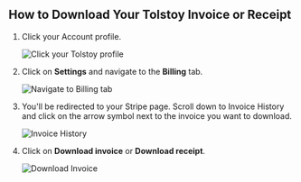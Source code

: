 ## How to Download Your Tolstoy Invoice or Receipt

1. Click your Account profile.

   ![Click your Tolstoy profile](https://downloads.intercomcdn.com/i/o/940656816/3ca7679464f4f4a81c5d1856/image.png)

2. Click on **Settings** and navigate to the **Billing** tab.
  
   ![Navigate to Billing tab](https://downloads.intercomcdn.com/i/o/940661406/a99325ce4e7ae03badfc1a70/image.png)

3. You'll be redirected to your Stripe page. Scroll down to Invoice History and click on the arrow symbol next to the invoice you want to download.
  
   ![Invoice History](https://downloads.intercomcdn.com/i/o/545674609/a7f8887849a77cedc5e96e96/image.png)
  
4. Click on **Download invoice** or **Download receipt**.
  
   ![Download Invoice](https://downloads.intercomcdn.com/i/o/545675810/00c8c8a343e7f9c4147afa1c/image.png)